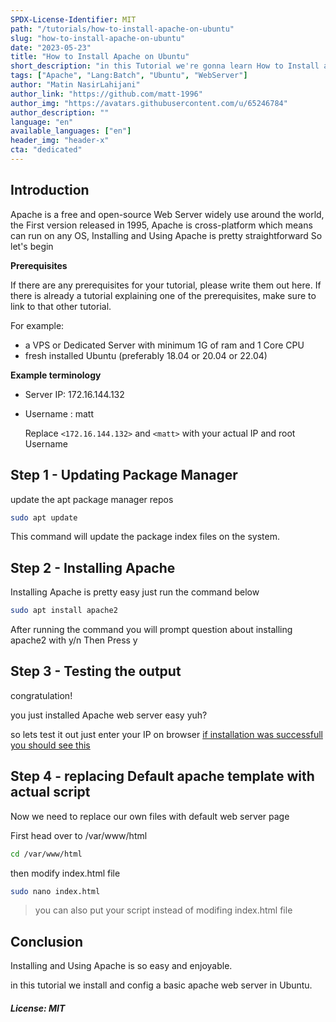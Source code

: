 ```yaml
---
SPDX-License-Identifier: MIT
path: "/tutorials/how-to-install-apache-on-ubuntu"
slug: "how-to-install-apache-on-ubuntu"
date: "2023-05-23"
title: "How to Install Apache on Ubuntu"
short_description: "in this Tutorial we're gonna learn How to Install and run Apache web Server and Serve a basic Website Writing on HTML "
tags: ["Apache", "Lang:Batch", "Ubuntu", "WebServer"]
author: "Matin NasirLahijani"
author_link: "https://github.com/matt-1996"
author_img: "https://avatars.githubusercontent.com/u/65246784"
author_description: ""
language: "en"
available_languages: ["en"]
header_img: "header-x"
cta: "dedicated"
---
```


## Introduction

Apache is a free and open-source Web Server widely use around the world,
the First version released in 1995,
Apache is cross-platform which means can run on any OS,
Installing and Using Apache is pretty straightforward
So let's begin

**Prerequisites**

If there are any prerequisites for your tutorial, please write them out here.
If there is already a tutorial explaining one of the prerequisites, make sure to link to that other tutorial.

For example:

* a VPS or Dedicated Server with minimum 1G of ram and 1 Core CPU
* fresh installed Ubuntu (preferably 18.04 or 20.04 or 22.04)

**Example terminology**


* Server IP: 172.16.144.132
* Username : matt

    Replace `<172.16.144.132>` and `<matt>` with your actual IP and root Username

## Step 1 - Updating Package Manager

update the apt package manager repos

```bash
sudo apt update
```

This command will update the package index files on the system. 

## Step 2 - Installing Apache

Installing Apache is pretty easy just run the command below

```bash
sudo apt install apache2
```

After running the command you will prompt question about installing apache2 with y/n 
Then Press y
## Step 3 - Testing the output

congratulation!

you just installed Apache web server
easy yuh?

so lets test it out
just enter your IP on browser 
[if installation was successfull you should see this](images/apache-default-template.png)

## Step 4 - replacing Default apache template with actual script

Now we need to replace our own files with default web server page

First head over to /var/www/html 

```bash
cd /var/www/html
```

then modify index.html file

```bash
sudo nano index.html
```
> you can also put your script instead of modifing index.html file

## Conclusion

Installing and Using Apache is so easy and enjoyable.

in this tutorial we install and config a basic apache web server in Ubuntu.

##### License: MIT

<!--

Contributor's Certificate of Origin

By making a contribution to this project, I certify that:

(a) The contribution was created in whole or in part by me and I have
    the right to submit it under the license indicated in the file; or

(b) The contribution is based upon previous work that, to the best of my
    knowledge, is covered under an appropriate license and I have the
    right under that license to submit that work with modifications,
    whether created in whole or in part by me, under the same license
    (unless I am permitted to submit under a different license), as
    indicated in the file; or

(c) The contribution was provided directly to me by some other person
    who certified (a), (b) or (c) and I have not modified it.

(d) I understand and agree that this project and the contribution are
    public and that a record of the contribution (including all personal
    information I submit with it, including my sign-off) is maintained
    indefinitely and may be redistributed consistent with this project
    or the license(s) involved.

Signed-off-by: [Matin matt.lahijani@gmail.com]

-->

